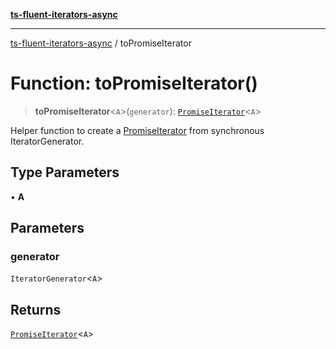 [**ts-fluent-iterators-async**](../README.md)

---

[ts-fluent-iterators-async](../README.md) / toPromiseIterator

# Function: toPromiseIterator()

> **toPromiseIterator**\<`A`\>(`generator`): [`PromiseIterator`](../classes/PromiseIterator.md)\<`A`\>

Helper function to create a [PromiseIterator](../classes/PromiseIterator.md) from synchronous IteratorGenerator.

## Type Parameters

• **A**

## Parameters

### generator

`IteratorGenerator`\<`A`\>

## Returns

[`PromiseIterator`](../classes/PromiseIterator.md)\<`A`\>
